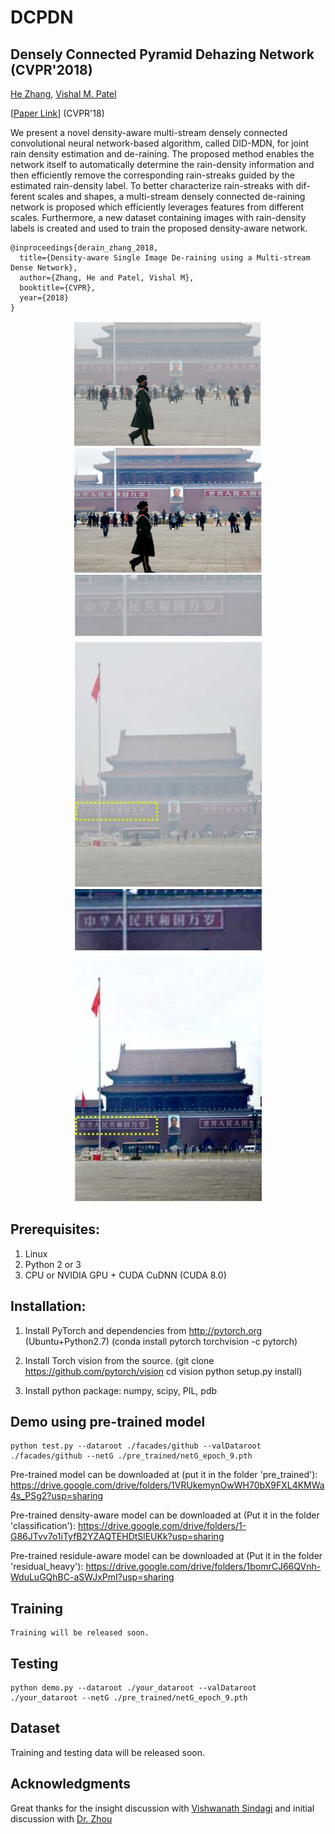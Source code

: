 # DCPDN

## Densely Connected Pyramid Dehazing Network (CVPR'2018)
[He Zhang](https://sites.google.com/site/hezhangsprinter), [Vishal M. Patel](http://www.rci.rutgers.edu/~vmp93/)

[[Paper Link](https://arxiv.org/abs/1802.07412)] (CVPR'18)

We present a novel density-aware multi-stream densely connected convolutional neural
network-based algorithm, called DID-MDN, for joint rain density estimation and de-raining. The proposed method
enables the network itself to automatically determine the rain-density information and then efficiently remove the
corresponding rain-streaks guided by the estimated rain-density label. To better characterize rain-streaks with dif-
ferent scales and shapes, a multi-stream densely connected de-raining network is proposed which efficiently leverages
features from different scales. Furthermore, a new dataset containing images with rain-density labels is created and
used to train the proposed density-aware network. 

	@inproceedings{derain_zhang_2018,		
	  title={Density-aware Single Image De-raining using a Multi-stream Dense Network},
	  author={Zhang, He and Patel, Vishal M},
	  booktitle={CVPR},
	  year={2018}
	} 

<p align="center">
<img src="demo_image/over_input1.png" width="300px" height="200px"/>         <img src="demo_image/over_our.png" width="300px" height="200px"/>
<img src="demo_image/17_input.jpg" width="300px" height="500px"/>         <img src="demo_image/17_our1.jpg" width="300px" height="500px"/>
</p>



## Prerequisites:
1. Linux
2. Python 2 or 3
3. CPU or NVIDIA GPU + CUDA CuDNN (CUDA 8.0)
 
## Installation:
1. Install PyTorch and dependencies from http://pytorch.org (Ubuntu+Python2.7)
   (conda install pytorch torchvision -c pytorch)

2. Install Torch vision from the source.
   (git clone https://github.com/pytorch/vision
   cd vision
   python setup.py install)

3. Install python package: 
   numpy, scipy, PIL, pdb
   
## Demo using pre-trained model
	python test.py --dataroot ./facades/github --valDataroot ./facades/github --netG ./pre_trained/netG_epoch_9.pth   
Pre-trained model can be downloaded at (put it in the folder 'pre_trained'): https://drive.google.com/drive/folders/1VRUkemynOwWH70bX9FXL4KMWa4s_PSg2?usp=sharing

Pre-trained density-aware model can be downloaded at (Put it in the folder 'classification'): https://drive.google.com/drive/folders/1-G86JTvv7o1iTyfB2YZAQTEHDtSlEUKk?usp=sharing

Pre-trained residule-aware model can be downloaded at (Put it in the folder 'residual_heavy'): https://drive.google.com/drive/folders/1bomrCJ66QVnh-WduLuGQhBC-aSWJxPmI?usp=sharing

## Training
	Training will be released soon.
## Testing
	python demo.py --dataroot ./your_dataroot --valDataroot ./your_dataroot --netG ./pre_trained/netG_epoch_9.pth   

## Dataset
Training and testing data will be released soon.


## Acknowledgments

Great thanks for the insight discussion with [Vishwanath Sindagi](http://www.vishwanathsindagi.com/) and initial discussion with [Dr. Zhou](https://sites.google.com/site/skevinzhou/home)
